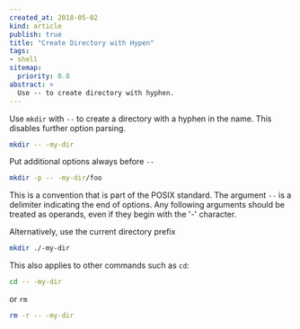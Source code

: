 ```yaml
---
created_at: 2018-05-02
kind: article
publish: true
title: "Create Directory with Hypen"
tags:
- shell
sitemap:
  priority: 0.8
abstract: >
  Use -- to create directory with hyphen.
---
```


Use `mkdir` with `--` to create a directory with a hyphen in the name. This disables further option parsing.

```sh
mkdir -- -my-dir
```

Put additional options always before `--`

```sh
mkdir -p -- -my-dir/foo
```

This is a convention that is part of the POSIX standard. The argument `--` is a delimiter indicating the end of options. Any following arguments should be treated as operands, even if they begin with the '-' character.

Alternatively, use the current directory prefix

```sh
mkdir ./-my-dir
```

This also applies to other commands such as `cd`:

```sh
cd -- -my-dir
```

or `rm`

```sh
rm -r -- -my-dir
```
